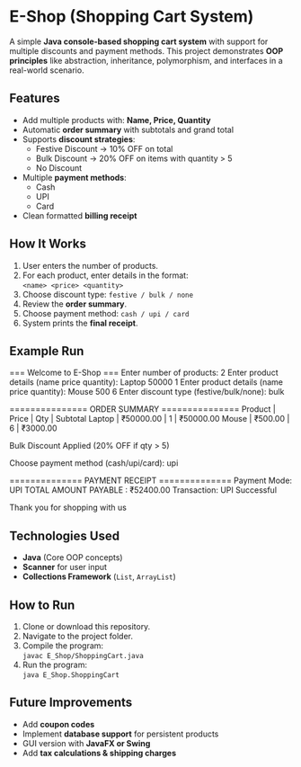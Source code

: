 # E-Shop (Shopping Cart System)

A simple **Java console-based shopping cart system** with support for multiple discounts and payment methods. This project demonstrates **OOP principles** like abstraction, inheritance, polymorphism, and interfaces in a real-world scenario.

## Features
- Add multiple products with: **Name, Price, Quantity**
- Automatic **order summary** with subtotals and grand total
- Supports **discount strategies**:
  -  Festive Discount → 10% OFF on total
  -  Bulk Discount → 20% OFF on items with quantity > 5
  -  No Discount
- Multiple **payment methods**:
  - Cash
  - UPI
  - Card
- Clean formatted **billing receipt**

## How It Works
1. User enters the number of products.  
2. For each product, enter details in the format:  
   `<name> <price> <quantity>`  
3. Choose discount type: `festive / bulk / none`  
4. Review the **order summary**.  
5. Choose payment method: `cash / upi / card`  
6. System prints the **final receipt**.

## Example Run
=== Welcome to E-Shop ===
Enter number of products: 2
Enter product details (name price quantity): Laptop 50000 1
Enter product details (name price quantity): Mouse 500 6
Enter discount type (festive/bulk/none): bulk

=============== ORDER SUMMARY ===============
Product | Price | Qty | Subtotal
Laptop | ₹50000.00 | 1 | ₹50000.00
Mouse | ₹500.00 | 6 | ₹3000.00

Bulk Discount Applied (20% OFF if qty > 5)

Choose payment method (cash/upi/card): upi

============== PAYMENT RECEIPT ==============
Payment Mode: UPI
TOTAL AMOUNT PAYABLE : ₹52400.00
Transaction: UPI Successful

Thank you for shopping with us


## Technologies Used
- **Java** (Core OOP concepts)  
- **Scanner** for user input  
- **Collections Framework** (`List`, `ArrayList`)

## How to Run
1. Clone or download this repository.  
2. Navigate to the project folder.  
3. Compile the program:  
   `javac E_Shop/ShoppingCart.java`  
4. Run the program:  
   `java E_Shop.ShoppingCart`

## Future Improvements
- Add **coupon codes**  
- Implement **database support** for persistent products  
- GUI version with **JavaFX or Swing**  
- Add **tax calculations & shipping charges**
